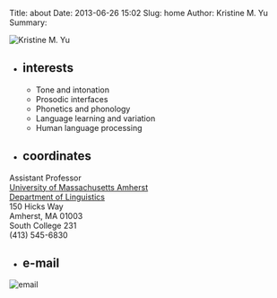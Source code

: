 Title: about
Date: 2013-06-26 15:02
Slug: home
Author: Kristine M. Yu
Summary: 

![Kristine M. Yu](../static/pages/home/kmyu-headshot-2012-65width.jpg "Kristine M. Yu")

+ ## interests ##

    + Tone and intonation
    + Prosodic interfaces
	+ Phonetics and phonology
	+ Language learning and variation
	+ Human language processing

<p></p>

+ ## coordinates ##

Assistant Professor<br>
[University of Massachusetts Amherst](http://www.umass.edu)	 
[Department of Linguistics](http://www.umass.edu/linguist)  
150 Hicks Way<br>
Amherst, MA 01003<br>
South College 231<br>
(413) 545-6830

+ ## e-mail ##
![email](../static/pages/home/email.gif "email")



